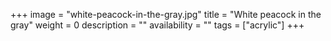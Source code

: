 +++
image = "white-peacock-in-the-gray.jpg"
title = "White peacock in the gray"
weight = 0
description = ""
availability = ""
tags = ["acrylic"]
+++
